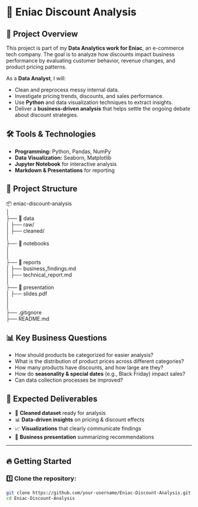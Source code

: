 # 🛒 Eniac Discount Analysis

## 📌 Project Overview
This project is part of my **Data Analytics work for Eniac**, an e-commerce tech company. The goal is to analyze how discounts impact business performance by evaluating customer behavior, revenue changes, and product pricing patterns.  

As a **Data Analyst**, I will:
- Clean and preprocess messy internal data.
- Investigate pricing trends, discounts, and sales performance.
- Use **Python** and data visualization techniques to extract insights.
- Deliver a **business-driven analysis** that helps settle the ongoing debate about discount strategies.

## 🛠️ Tools & Technologies
- **Programming:** Python, Pandas, NumPy  
- **Data Visualization:** Seaborn, Matplotlib  
- **Jupyter Notebook** for interactive analysis  
- **Markdown & Presentations** for reporting  

## 📂 Project Structure
📦 eniac-discount-analysis  
│  
├── 📂 data  
│   ├── raw/                
│   ├── cleaned/           
│  
├── 📂 notebooks  
│   
│  
├── 📂 reports  
│   ├── business_findings.md  
│   ├── technical_report.md    
│  
├── 📂 presentation  
│   ├── slides.pdf            
│  
│  
├── .gitignore                 
├── README.md                 


## 📊 Key Business Questions
- How should products be categorized for easier analysis?
- What is the distribution of product prices across different categories?
- How many products have discounts, and how large are they?
- How do **seasonality & special dates** (e.g., Black Friday) impact sales?
- Can data collection processes be improved?

## 🏁 Expected Deliverables
- 🧹 **Cleaned dataset** ready for analysis  
- 📊 **Data-driven insights** on pricing & discount effects  
- 📈 **Visualizations** that clearly communicate findings  
- 🎤 **Business presentation** summarizing recommendations  

---

## 🔥 Getting Started
### 1️⃣ Clone the repository:
```bash
git clone https://github.com/your-username/Eniac-Discount-Analysis.git
cd Eniac-Discount-Analysis
